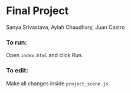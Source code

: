 # Final Project

Sanya Srivastava, Aylah Chaudhary, Juan Castro

### To run:
Open `index.html` and click Run.

### To edit:
Make all changes inside `project_scene.js`.
